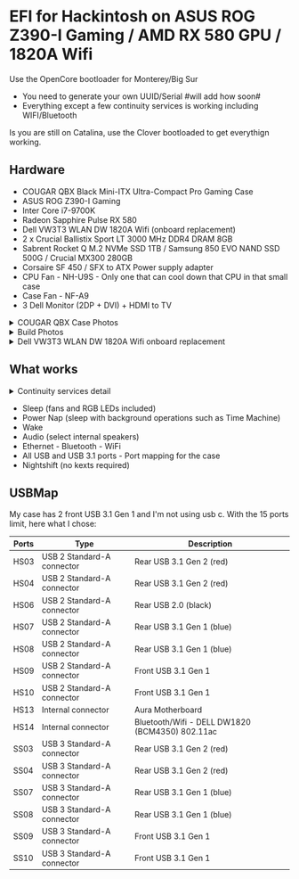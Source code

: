 # EFI for Hackintosh on ASUS ROG Z390-I Gaming / AMD RX 580 GPU / 1820A Wifi

Use the OpenCore bootloader for Monterey/Big Sur
- You need to generate your own UUID/Serial #will add how soon#
- Everything except a few continuity services is working including WIFI/Bluetooth

Is you are still on Catalina, use the Clover bootloaded to get everythign working.

## Hardware

- COUGAR QBX Black Mini-ITX Ultra-Compact Pro Gaming Case
- ASUS ROG Z390-I Gaming
- Inter Core i7-9700K
- Radeon Sapphire Pulse RX 580
- Dell VW3T3 WLAN DW 1820A Wifi (onboard replacement)
- 2 x Crucial Ballistix Sport LT 3000 MHz DDR4 DRAM 8GB
- Sabrent Rocket Q M.2 NVMe SSD 1TB / Samsung 850 EVO NAND SSD 500G / Crucial MX300 280GB
- Corsaire SF 450 / SFX to ATX Power supply adapter
- CPU Fan - NH-U9S - Only one that can cool down that CPU in that small case
- Case Fan - NF-A9
- 3 Dell Monitor (2DP + DVI) + HDMI to TV

<details>
<summary>COUGAR QBX Case Photos</summary>

![Tiny case](images/emptycase/IMG_5383.JPG "Tiny case")
![Tiny case](images/emptycase/IMG_5384.JPG "Tiny case")
![Tiny case](images/emptycase/IMG_5385.JPG "Tiny case")
![Front USB](images/emptycase/IMG_5386.JPG "Tiny case")
![Left side](images/emptycase/IMG_5393.JPG "Left side")
![SSD Access left side](images/emptycase/IMG_5394.JPG "SSD Access left side")
![Inside access left side](images/emptycase/IMG_5395.JPG "Inside access left side")
![Inside](images/emptycase/IMG_5396.JPG "Inside")
![Original fan](images/emptycase/IMG_5397.JPG "Original fan")
![SSD Panel](images/emptycase/IMG_5402.JPG "SSD Panel")
![HDD/SSD mount](images/emptycase/IMG_5403.JPG "HDD/SSD mount")
![Right side / cable management](images/emptycase/IMG_5407.JPG "Right side / cable management")
![Right side / other SSD mount](images/emptycase/IMG_5408.JPG "Right side / other SSD mount")
![SSD or Front optique drive mount](images/emptycase/IMG_5409.JPG "SSD or Front optique drive mount")
![SSD or Front optique drive mount](images/emptycase/IMG_5412.JPG "SSD or Front optique drive mount")
![Sliding top panel - Optique drive access](images/emptycase/IMG_5413.JPG "Sliding top panel - Optique drive access")
![PSU and adapter](images/emptycase/IMG_5425.JPG "PSU and adapter")
![SFX to ATX Power supply](images/emptycase/IMG_5427.JPG "SFX to ATX Power supply")

</details>

<details>
<summary>Build Photos</summary>

![Open COUGAR QBX with SSD side panel](images/case/Open_COUGAR_QBX.JPG "Open COUGAR QBX with SSD side panel")
![CPU Fan NH-U9S](images/case/Packed.JPG "Massive CPU Fan NH-U9S")
![SSD Panel in place](images/case/SSD_Panel.JPG "SSD Panel in place")
![Front](images/case/Hackintosh.JPG)
![Back 2DP + DVI + HDMI to DV](images/case/Back_Case.JPG "Back 2DP + DVI + HDMI to DV")
![Overall view](images/case/Side_Case.JPG)

</details>

<details>
<summary>Dell VW3T3 WLAN DW 1820A Wifi onboard replacement</summary>

![1820A WIFI/BT card](images/1820a/IMG_5481.jpg)
![Need to remove the cpu cooler](images/1820a/IMG_5490.JPG)
![Top right is the original WIFI](images/1820a/IMG_5491.JPG)
![WIFI removed](images/1820a/IMG_5492.JPG)
![Original wifi card](images/1820a/IMG_5494.JPG "Original wifi card")
![Reconnected WIFI antenna](images/1820a/IMG_5497.JPG "1820A WIFI")

</details>

## What works

<details>
<summary>Continuity services detail</summary>

# working from device to mac only
- Handoff
- iMessage
- Universal Clipboard
- Instant Hotspot
- Air Drop
- iPhone Cellular Calls
- Auto Unlock
- Apple Pay

# Not working
- Continuity Camera

</details>

- Sleep (fans and RGB LEDs included)
- Power Nap (sleep with background operations such as Time Machine)
- Wake
- Audio (select internal speakers)
- Ethernet - Bluetooth - WiFi
- All USB and USB 3.1 ports - Port mapping for the case
- Nightshift (no kexts required)

## USBMap

My case has 2 front USB 3.1 Gen 1 and I'm not using usb c.
With the 15 ports limit, here what I chose:

| Ports | Type | Description |
| --- | --- | --- |
| HS03 | USB 2 Standard-A connector | Rear USB 3.1 Gen 2 (red) |
| HS04 | USB 2 Standard-A connector | Rear USB 3.1 Gen 2 (red) |
| HS06 | USB 2 Standard-A connector | Rear USB 2.0 (black) |
| HS07 | USB 2 Standard-A connector | Rear USB 3.1 Gen 1 (blue) |
| HS08 | USB 2 Standard-A connector | Rear USB 3.1 Gen 1 (blue) |
| HS09 | USB 2 Standard-A connector | Front USB 3.1 Gen 1 |
| HS10 | USB 2 Standard-A connector | Front USB 3.1 Gen 1 |
| HS13 | Internal connector | Aura Motherboard |
| HS14 | Internal connector | Bluetooth/Wifi - DELL DW1820 (BCM4350) 802.11ac |
| SS03 | USB 3 Standard-A connector | Rear USB 3.1 Gen 2 (red) |
| SS04 | USB 3 Standard-A connector | Rear USB 3.1 Gen 2 (red) |
| SS07 | USB 3 Standard-A connector | Rear USB 3.1 Gen 1 (blue) |
| SS08 | USB 3 Standard-A connector | Rear USB 3.1 Gen 1 (blue) |
| SS09 | USB 3 Standard-A connector | Front USB 3.1 Gen 1 |
| SS10 | USB 3 Standard-A connector | Front USB 3.1 Gen 1 |

